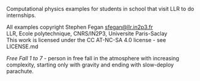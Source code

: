 Computational physics examples for students in school that visit LLR to
do internships.

All examples copyright Stephen Fegan <sfegan@llr.in2p3.fr>  
LLR, Ecole polytechnique, CNRS/IN2P3, Universite Paris-Saclay  
This work is licensed under the CC AT-NC-SA 4.0 license - see LICENSE.md

*Free Fall 1 to 7* - person in free fall in the atmosphere with increasing complexity, starting only with gravity and ending with slow-deploy parachute.
